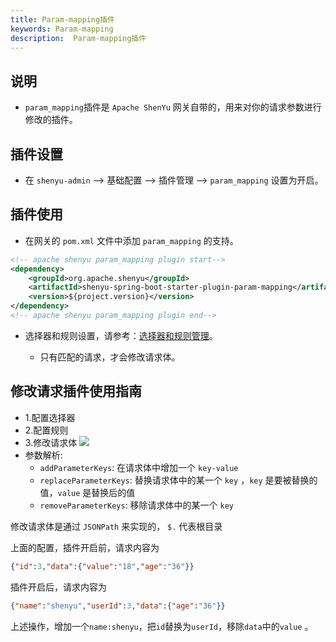 ```yaml
---
title: Param-mapping插件
keywords: Param-mapping
description:  Param-mapping插件
---
```


## 说明

* `param_mapping`插件是 `Apache ShenYu` 网关自带的，用来对你的请求参数进行修改的插件。



## 插件设置

-  在 `shenyu-admin` --> 基础配置 --> 插件管理 --> `param_mapping` 设置为开启。

## 插件使用

* 在网关的 `pom.xml` 文件中添加 `param_mapping` 的支持。

```xml
<!-- apache shenyu param_mapping plugin start-->
<dependency>
    <groupId>org.apache.shenyu</groupId>
    <artifactId>shenyu-spring-boot-starter-plugin-param-mapping</artifactId>
    <version>${project.version}</version>
</dependency>
<!-- apache shenyu param_mapping plugin end-->
```

* 选择器和规则设置，请参考：[选择器和规则管理](../selector-and-rule)。

  * 只有匹配的请求，才会修改请求体。

## 修改请求插件使用指南
* 1.配置选择器
* 2.配置规则
* 3.修改请求体
  ![](/img/shenyu/plugin/param-mapping/param-mapping.png)
* 参数解析:
  * `addParameterKeys`: 在请求体中增加一个 `key-value`
  * `replaceParameterKeys`: 替换请求体中的某一个 `key` ，`key` 是要被替换的值，`value` 是替换后的值
  * `removeParameterKeys`: 移除请求体中的某一个 `key`

修改请求体是通过 `JSONPath` 来实现的， `$.` 代表根目录

上面的配置，插件开启前，请求内容为
```json
{"id":3,"data":{"value":"18","age":"36"}}
```
插件开启后，请求内容为
```json
{"name":"shenyu","userId":3,"data":{"age":"36"}}
```
上述操作，增加一个`name:shenyu`，把`id`替换为`userId`，移除`data`中的`value` 。
